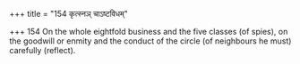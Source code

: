 +++
title = "154 कृत्स्नञ् चाऽष्टविधम्"

+++
154	On the whole eightfold business and the five classes (of spies), on the goodwill or enmity and the conduct of the circle (of neighbours he must) carefully (reflect).